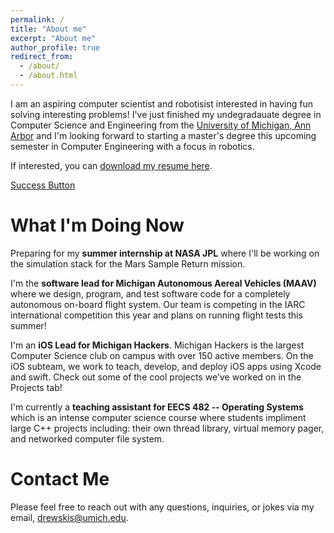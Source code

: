 ```yaml
---
permalink: /
title: "About me"
excerpt: "About me"
author_profile: true
redirect_from: 
  - /about/
  - /about.html
---
```

I am an aspiring computer scientist and robotisist interested in having fun solving interesting problems! I've just finished my undegradauate degree in Computer Science and Engineering from the [University of Michigan, Ann Arbor](https://www.engin.umich.edu/) and I'm looking forward to starting a master's degree this upcoming semester in Computer Engineering with a focus in robotics. 

If interested, you can [download my resume here](../files/resume.pdf).

<a href="#" class="btn--success">Success Button</a>


What I'm Doing Now
======
Preparing for my **summer internship at NASA JPL** where I'll be working on the simulation stack for the Mars Sample Return mission. 

I'm the **software lead for Michigan Autonomous Aereal Vehicles (MAAV)** where we design, program, and test software code for a completely autonomous on-board flight system. Our team is competing in the IARC international competition this year and plans on running flight tests this summer! 

I'm an **iOS Lead for Michigan Hackers**. Michigan Hackers is the largest Computer Science club on campus with over 150 active members. On the iOS subteam, we work to teach, develop, and deploy iOS apps using Xcode and swift. Check out some of the cool projects we've worked on in the Projects tab!

I'm currently a **teaching assistant for EECS 482 -- Operating Systems** which is an intense computer science course where students impliment large C++ projects including: their own thread library, virtual memory pager, and networked computer file system. 


Contact Me
======
Please feel free to reach out with any questions, inquiries, or jokes via my email, [drewskis@umich.edu](mailto:drewskis@umich.edu).